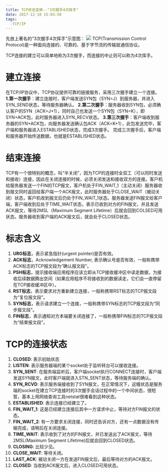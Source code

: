 ```yaml
---
title: TCP状态变换--"3次握手4次挥手"
date: 2017-12-10 15:03:50
tags:
  -TCP/IP
---
```

先放上著名的“3次握手4次挥手”示意图：
![](TCPConnection/Connection.png)
TCP(Transmission Control Protocol)是一种面向连接的、可靠的、基于字节流的传输层通信协议。

TCP连接的建立可以简单地称为3次握手，而连接的中止则可以称为4次挥手。<!--more-->

# 建立连接
在TCP/IP协议中，TCP协议提供可靠的链接服务，采用三次握手建立一个连接。
<b>1.第一次握手</b>：建立连接时，客户端发送SYN包（SYN=J）到服务器，并进入SYN_SEND状态，等待服务器确认。
<b>2.第二次握手</b>：服务器收到SYN包，必须确认客户的SYN（ACK=J+1），同时自己也发送一个SYN包（SYN=K），即SYN+ACK包，此时服务器进入SYN_RECV状态。
<b>3.第三次握手</b>：客户端收到服务器的SYN+ACK包，向服务器发送确认包ACK（ACK=K+1），此包发送完毕，客户端和服务器进入ESTABLISHED状态，完成3次握手。
完成三次握手后，客户端和服务器开始传送数据，也就是ESTABLISHED状态。

# 结束连接
TCP有一个很特别的概念，叫“半关闭”，因为TCP的连接时全双工（可以同时发送和接收）连接，因此在关闭连接的时候，必须关闭发送和接收双方的连接。客户机给服务器发送一个FIN的TCP报文，客户机处于FIN_WAIT_1（主动关闭）服务器收到报文同时返回给客户端一个ACK报文，此时服务器处于CLOSE_WAIT（被动关闭）状态，客户机收到报文后仍处于FIN_WAIT_1状态。服务器发送FIN报文给客户端，客户端收到后处于TIME_WAIT状态，表示已收到对方的FIN报文，并且发送ACK报文，等待2MSL（Maximum Segment Lifetime）后就会回到COLSED可用状态。服务器收到客户端的ACK报文后，就会处于CLOSED状态。

# 标志含义
1. <b>URG标志</b>，表示紧急指针(urgent pointer)是否有效。
2. <b>ACK标志</b>，Acknowledgement Number,  表示确认号是否有效，一般称携带ACK标志的TCP报文段为“确认报文段”。
3. <b>PSH标志</b>，提示接收端应用程序应该立即从TCP接收缓冲区中读走数据，为接收后续数据腾出空间（如果应用程序不将接收到的数据读走，它们会一直停留在TCP接收缓冲区中）。
4. <b>RST标志</b>，表示要求对方重新建立连接，一般称携带RST标志的TCP报文段为“复位报文段”。
5. <b>SYN标志</b>，表示请求建立一个连接，一般称携带SYN标志的TCP报文段为“同步报文段”。
6. <b>FIN标志</b>，表示通知对方本端要关闭连接了，一般称携带FIN标志的TCP报文段为“结束报文段”。

# TCP的连接状态
1. <b>CLOSED</b>: 表示初始状态
2. <b>LISTEN</b>: 表示服务器端的某个socket处于监听转台可以接收连接。
3. <b>SYN_SENT</b>: 在服务端监听后，客户端socket执行CONNECT连接时，客户端发送SYN报文，此时客户端就进入STN_SENT状态，等待服务端的确认。
4. <b>SYN_RCVD</b>: 表示服务端接收到了SYN报文，在正常情况下，这幢状态是服务端的socket在建立TCP连接时的3次握手会话过程中的一个中间状态，很短暂，基本上用网络查询工具netstat很难看到这种状态。
5. <b>ESTABLISHED</b>: 表示连接已经建立了。
6. <b>FIN_WAIT_1</b>: 这是已经建立连接后其中一方请求中止，等待对方FIN报文的状态。
7. <b>FIN_WAIT_2</b>: 有一方要求关闭连接，同时还告诉对方，还有一点数据没有传输完成，请稍后在关闭连接。
8. <b>TIME_WAIT</b>: 表示收到了对方的FIN报文，并已发送出了ACK报文，等待2MSL(Maximum Segment Lifetime)后就会回到CLOSED状态。
9. <b>CLOSING</b>: 比较少见。
10. <b>CLOSE_WAIT</b>: 等待关闭。
11. <b>LAST_ACK</b>: 被动关闭一方在发送FIN报文后，最后等待对方的ACK报文。
12. <b>CLOSED</b>: 当收到ACK报文后，进入CLOSED可用状态。